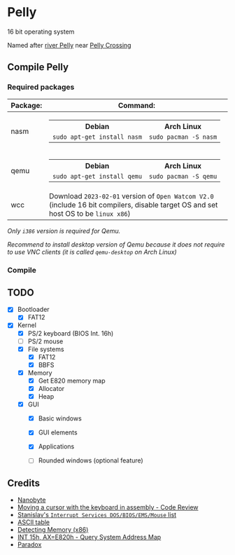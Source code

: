 
# Pelly

16 bit operating system

Named after [river Pelly](https://www.google.com/maps/place/Pelly+River/@62.294708,-134.7159487,8z/data=!3m1!4b1!4m5!3m4!1s0x5150567ab729172f:0x2429c8233184845e!8m2!3d62.285926!4d-133.6080992) near [Pelly Crossing](https://www.google.com/maps/place/Pelly+Crossing,+YT,+Canada/@62.8257353,-136.5785531,14.33z/data=!4m5!3m4!1s0x514e2eec14cd51e1:0x3a02c1697ff0e317!8m2!3d62.817979!4d-136.568795)

## Compile Pelly

### Required packages

| Package: | Command:                                                                                                                            |
| -------- | ----------------------------------------------------------------------------------------------------------------------------------- |
| nasm     | <table><tr><th>Debian</th><th>Arch Linux</th></tr><td>`sudo apt-get install nasm`</td><td>`sudo pacman -S nasm`</td></tr></table>   |
| qemu     | <table><tr><th>Debian</th><th>Arch Linux</th></tr><td>`sudo apt-get install qemu`</td><td>`sudo pacman -S qemu`</td></tr></table>   |
| wcc      | Download `2023-02-01` version of `Open Watcom V2.0` (include 16 bit compilers, disable target OS and set host OS to be `linux x86`) |

_Only `i386` version is required for Qemu._

_Recommend to install desktop version of Qemu because it does not require to use VNC clients (it is called `qemu-desktop` on Arch Linux)_

### Compile

## TODO

- [X] Bootloader
  - [X] FAT12
- [x] Kernel
  - [X] PS/2 keyboard (BIOS Int. 16h)
  - [ ] PS/2 mouse
  - [X] File systems
    - [X] FAT12
    - [X] BBFS
  - [X] Memory
    - [X] Get E820 memory map
    - [X] Allocator
    - [X] Heap
  - [X] GUI
    - [X] Basic windows
    - [X] GUI elements
    - [X] Applications
    - [ ] Rounded windows (optional feature)


## Credits
- [Nanobyte](https://www.youtube.com/@nanobyte-dev)
- [Moving a cursor with the keyboard in assembly - Code Review](https://codereview.stackexchange.com/questions/156257/moving-a-cursor-with-the-keyboard-in-assembly)
- [Stanislav's `Interrupt Services DOS/BIOS/EMS/Mouse` list](https://stanislavs.org/helppc/idx_interrupt.html)
- [ASCII table](https://www.asciitable.com/)
- [Detecting Memory (x86)](https://wiki.osdev.org/Detecting_Memory_(x86))
- [INT 15h, AX=E820h - Query System Address Map](http://uruk.org/orig-grub/mem64mb.html)
- [Paradox](https://github.com/KevinAlavik/Paradox)
